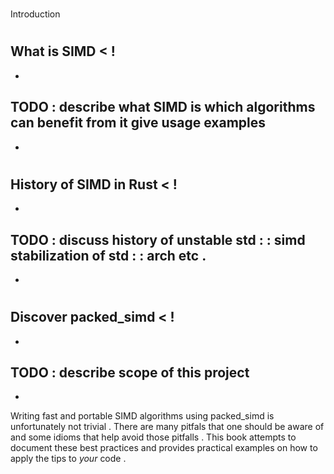 #
Introduction
#
#
What
is
SIMD
<
!
-
-
TODO
:
describe
what
SIMD
is
which
algorithms
can
benefit
from
it
give
usage
examples
-
-
>
#
#
History
of
SIMD
in
Rust
<
!
-
-
TODO
:
discuss
history
of
unstable
std
:
:
simd
stabilization
of
std
:
:
arch
etc
.
-
-
>
#
#
Discover
packed_simd
<
!
-
-
TODO
:
describe
scope
of
this
project
-
-
>
Writing
fast
and
portable
SIMD
algorithms
using
packed_simd
is
unfortunately
not
trivial
.
There
are
many
pitfals
that
one
should
be
aware
of
and
some
idioms
that
help
avoid
those
pitfalls
.
This
book
attempts
to
document
these
best
practices
and
provides
practical
examples
on
how
to
apply
the
tips
to
_your_
code
.
